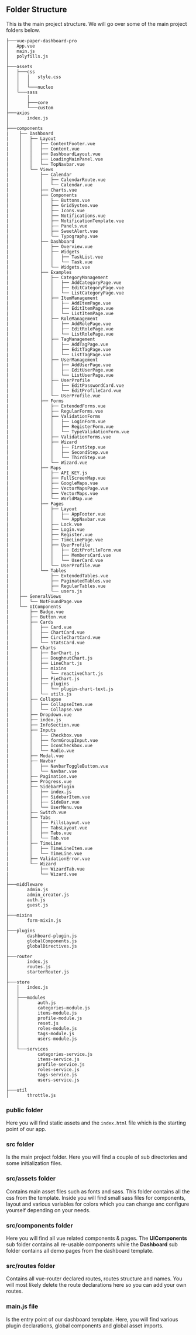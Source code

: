 ## Folder Structure

This is the main project structure.
We will go over some of the main project folders below.

```
├───vue-paper-dashboard-pro
│   App.vue
│   main.js
│   polyfills.js
│
├───assets
│   ├───css
│   │   │   style.css
│   │   │
│   │   └───nucleo
│   └───sass
│       │
│       ├───core
│       └───custom
├───axios
│       index.js
│
├───components
|    ├── Dashboard
|    │   ├── Layout
|    │   │   ├── ContentFooter.vue
|    │   │   ├── Content.vue
|    │   │   ├── DashboardLayout.vue
|    │   │   ├── LoadingMainPanel.vue
|    │   │   └── TopNavbar.vue
|    │   └── Views
|    │       ├── Calendar
|    │       │   ├── CalendarRoute.vue
|    │       │   └── Calendar.vue
|    │       ├── Charts.vue
|    │       ├── Components
|    │       │   ├── Buttons.vue
|    │       │   ├── GridSystem.vue
|    │       │   ├── Icons.vue
|    │       │   ├── Notifications.vue
|    │       │   ├── NotificationTemplate.vue
|    │       │   ├── Panels.vue
|    │       │   ├── SweetAlert.vue
|    │       │   └── Typography.vue
|    │       ├── Dashboard
|    │       │   ├── Overview.vue
|    │       │   ├── Widgets
|    │       │   │   ├── TaskList.vue
|    │       │   │   └── Task.vue
|    │       │   └── Widgets.vue
|    │       ├── Examples
|    │       │   ├── CategoryManagement
|    │       │   │   ├── AddCategoryPage.vue
|    │       │   │   ├── EditCategoryPage.vue
|    │       │   │   └── ListCategoryPage.vue
|    │       │   ├── ItemManagement
|    │       │   │   ├── AddItemPage.vue
|    │       │   │   ├── EditItemPage.vue
|    │       │   │   └── ListItemPage.vue
|    │       │   ├── RoleManagement
|    │       │   │   ├── AddRolePage.vue
|    │       │   │   ├── EditRolePage.vue
|    │       │   │   └── ListRolePage.vue
|    │       │   ├── TagManagement
|    │       │   │   ├── AddTagPage.vue
|    │       │   │   ├── EditTagPage.vue
|    │       │   │   └── ListTagPage.vue
|    │       │   ├── UserManagement
|    │       │   │   ├── AddUserPage.vue
|    │       │   │   ├── EditUserPage.vue
|    │       │   │   └── ListUserPage.vue
|    │       │   ├── UserProfile
|    │       │   │   ├── EditPasswordCard.vue
|    │       │   │   └── EditProfileCard.vue
|    │       │   └── UserProfile.vue
|    │       ├── Forms
|    │       │   ├── ExtendedForms.vue
|    │       │   ├── RegularForms.vue
|    │       │   ├── ValidationForms
|    │       │   │   ├── LoginForm.vue
|    │       │   │   ├── RegisterForm.vue
|    │       │   │   └── TypeValidationForm.vue
|    │       │   ├── ValidationForms.vue
|    │       │   ├── Wizard
|    │       │   │   ├── FirstStep.vue
|    │       │   │   ├── SecondStep.vue
|    │       │   │   └── ThirdStep.vue
|    │       │   └── Wizard.vue
|    │       ├── Maps
|    │       │   ├── API_KEY.js
|    │       │   ├── FullScreenMap.vue
|    │       │   ├── GoogleMaps.vue
|    │       │   ├── VectorMapsPage.vue
|    │       │   ├── VectorMaps.vue
|    │       │   └── WorldMap.vue
|    │       ├── Pages
|    │       │   ├── Layout
|    │       │   │   ├── AppFooter.vue
|    │       │   │   └── AppNavbar.vue
|    │       │   ├── Lock.vue
|    │       │   ├── Login.vue
|    │       │   ├── Register.vue
|    │       │   ├── TimeLinePage.vue
|    │       │   ├── UserProfile
|    │       │   │   ├── EditProfileForm.vue
|    │       │   │   ├── MembersCard.vue
|    │       │   │   └── UserCard.vue
|    │       │   └── UserProfile.vue
|    │       └── Tables
|    │           ├── ExtendedTables.vue
|    │           ├── PaginatedTables.vue
|    │           ├── RegularTables.vue
|    │           └── users.js
|    ├── GeneralViews
|    │   └── NotFoundPage.vue
|    └── UIComponents
|        ├── Badge.vue
|        ├── Button.vue
|        ├── Cards
|        │   ├── Card.vue
|        │   ├── ChartCard.vue
|        │   ├── CircleChartCard.vue
|        │   └── StatsCard.vue
|        ├── Charts
|        │   ├── BarChart.js
|        │   ├── DoughnutChart.js
|        │   ├── LineChart.js
|        │   ├── mixins
|        │   │   └── reactiveChart.js
|        │   ├── PieChart.js
|        │   ├── plugins
|        │   │   └── plugin-chart-text.js
|        │   └── utils.js
|        ├── Collapse
|        │   ├── CollapseItem.vue
|        │   └── Collapse.vue
|        ├── Dropdown.vue
|        ├── index.js
|        ├── InfoSection.vue
|        ├── Inputs
|        │   ├── Checkbox.vue
|        │   ├── formGroupInput.vue
|        │   ├── IconCheckbox.vue
|        │   └── Radio.vue
|        ├── Modal.vue
|        ├── Navbar
|        │   ├── NavbarToggleButton.vue
|        │   └── Navbar.vue
|        ├── Pagination.vue
|        ├── Progress.vue
|        ├── SidebarPlugin
|        │   ├── index.js
|        │   ├── SidebarItem.vue
|        │   ├── SideBar.vue
|        │   └── UserMenu.vue
|        ├── Switch.vue
|        ├── Tabs
|        │   ├── PillsLayout.vue
|        │   ├── TabsLayout.vue
|        │   ├── Tabs.vue
|        │   └── Tab.vue
|        ├── TimeLine
|        │   ├── TimeLineItem.vue
|        │   └── TimeLine.vue
|        ├── ValidationError.vue
|        └── Wizard
|            ├── WizardTab.vue
|            └── Wizard.vue
│
├───middleware
│       admin.js
│       admin_creator.js
│       auth.js
│       guest.js
│
├───mixins
│       form-mixin.js
│
├───plugins
│       dashboard-plugin.js
│       globalComponents.js
│       globalDirectives.js
│
├───router
│       index.js
│       routes.js
│       starterRouter.js
│
├───store
│   │   index.js
│   │
│   ├───modules
│   │       auth.js
│   │       categories-module.js
│   │       items-module.js
│   │       profile-module.js
│   │       reset.js
│   │       roles-module.js
│   │       tags-module.js
│   │       users-module.js
│   │
│   └───services
│           categories-service.js
│           items-service.js
│           profile-service.js
│           roles-service.js
│           tags-service.js
│           users-service.js
│
├───util
│       throttle.js
```


### **public** folder

Here you will find static assets and the `index.html` file which is the starting point of our app.

### **src** folder

Is the main project folder. Here you will find a couple of sub directories and some initialization files.

### **src/assets** folder

Contains main asset files such as fonts and sass. This folder contains all the css from the template.
Inside you will find small sass files for components, layout and various variables for colors which you can
change anc configure yourself depending on your needs.

### **src/components** folder

Here you will find all vue related components & pages. The **UIComponents** sub folder contains all
re-usable components while the **Dashboard** sub folder contains all demo pages from the dashboard template.

### **src/routes** folder

Contains all vue-router declared routes, routes structure and names.
You will most likely delete the route declarations here so you can add your own routes.

### **main.js** file

Is the entry point of our dashboard template. Here, you will find various plugin declarations, global components
and global asset imports.
